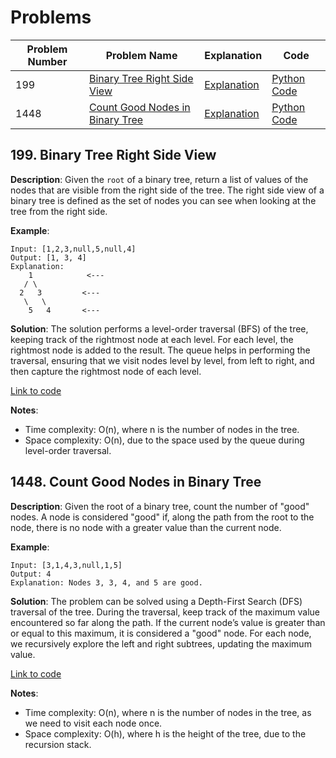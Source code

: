# Problems

| Problem Number | Problem Name | Explanation | Code |
|----------------|------------------------------------------------|------------------------------------------------------|--------------------------------------------|
| 199 | [Binary Tree Right Side View](#199-binary-tree-right-side-view) | [Explanation](#199-binary-tree-right-side-view)      | [Python Code](./199_right_side_view.py)    |
| 1448 | [Count Good Nodes in Binary Tree](#1448-count-good-nodes-in-binary-tree) | [Explanation](#1448-count-good-nodes-in-binary-tree) | [Python Code](./1448_good_nodes_bst.py)    |

## 199. Binary Tree Right Side View

**Description**:
Given the `root` of a binary tree, return a list of values of the nodes that are visible from the right side of the tree. The right side view of a binary tree is defined as the set of nodes you can see when looking at the tree from the right side.

**Example**:
```plaintext
Input: [1,2,3,null,5,null,4]
Output: [1, 3, 4]
Explanation:
    1            <---
   / \
  2   3         <---
   \   \
    5   4       <---
```

**Solution**:
The solution performs a level-order traversal (BFS) of the tree, keeping track of the rightmost node at each level. For each level, the rightmost node is added to the result. The queue helps in performing the traversal, ensuring that we visit nodes level by level, from left to right, and then capture the rightmost node of each level.

[Link to code](./199_right_side_view.py)

**Notes**:
- Time complexity: O(n), where n is the number of nodes in the tree.
- Space complexity: O(n), due to the space used by the queue during level-order traversal.

## 1448. Count Good Nodes in Binary Tree

**Description**:
Given the root of a binary tree, count the number of "good" nodes. A node is considered "good" if, along the path from the root to the node, there is no node with a greater value than the current node.

**Example**:
```plaintext
Input: [3,1,4,3,null,1,5]
Output: 4
Explanation: Nodes 3, 3, 4, and 5 are good.
```

**Solution**:
The problem can be solved using a Depth-First Search (DFS) traversal of the tree. During the traversal, keep track of the maximum value encountered so far along the path. If the current node’s value is greater than or equal to this maximum, it is considered a "good" node. For each node, we recursively explore the left and right subtrees, updating the maximum value.

[Link to code](./1448_good_nodes_bst.py)

**Notes**:
- Time complexity: O(n), where n is the number of nodes in the tree, as we need to visit each node once.
- Space complexity: O(h), where h is the height of the tree, due to the recursion stack.